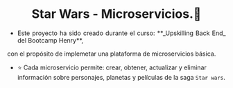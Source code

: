  <h1 align="center">Star Wars - Microservicios.🌌 </h1>


* <p align = "justify"> Este proyecto ha sido creado durante el curso: 	**_Upskilling Back End_ del Bootcamp Henry**, 
con el propósito de implemetar una plataforma de microservicios básica. 
</p>

* ⭐ Cada microservicio permite: crear, obtener, actualizar y eliminar información sobre personajes, planetas
y películas de la saga ```Star wars```.

 <br />
